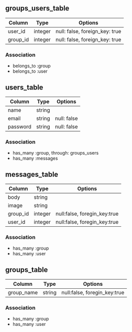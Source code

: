 ## groups_users_table

|Column|Type|Options|
|------|----|-------|
|user_id|integer|null: false, foreign_key: true|
|group_id|integer|null: false, foreign_key: true|

### Association
- belongs_to :group
- belongs_to :user

## users_table

|Column|Type|Options|
|------|----|-------|
|name|string||
|email|string|null: false|
|password|string|null: false|

### Association
- has_many :group, through: groups_users
- has_many :messages

## messages_table

|Column|Type|Options|
|------|----|-------|
|body|string||
|image|string||
|group_id|integer|null:false, foregin_key:true|
|user_id|integer|null:false, foregin_key:true|

### Association
- has_many :group
- has_many :user

## groups_table

|Column|Type|Options|
|------|----|-------|
|group_name|string|null:false, foregin_key:true|

### Association
- has_many :group
- has_many :user